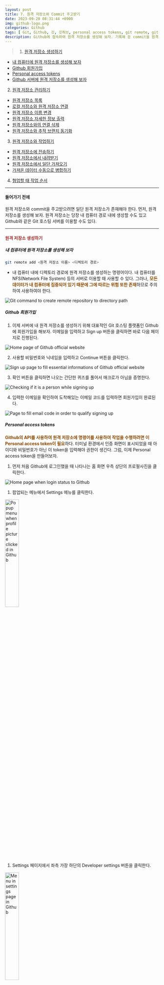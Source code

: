 ```yaml
---
layout: post
title: 7. 원격 저장소와 Commit 주고받기
date: 2023-09-20 08:31:44 +0900
img: github-logo.png
categories: Github
tags: [ Git, Github, 깃, 깃허브, personal access tokens, git remote, git push, git pull, git fetch ]
description: Github에 접속하여 원격 저장소를 생성해 보자. 기록해 둔 commit을 원격 저장소로 전송하고 다시 로컬 저장소에 내려받아 보자.
---
```


> 1. [원격 저장소 생성하기](#원격-저장소-생성하기 "Navigate to Creating remote repository")
- [내 컴퓨터에 원격 저장소를 생성해 보자](#내-컴퓨터에-원격-저장소를-생성해-보자 "Navigate to Let's make remote repository to own computer")
- [Github 회원가입](#github-회원가입 "Navigate to Signing up to Github")
- [Personal access tokens](#personal-access-tokens "Navigate to Personal access tokens")
- [Github 서버에 원격 저장소를 생성해 보자](#github-서버에-원격-저장소를-생성해-보자 "Navigate to Let's make remote repository to server in Github")
2. [원격 저장소 관리하기](#원격-저장소-관리하기 "Navigate to Managing remote repository")
- [원격 저장소 목록](#원격-저장소-목록 "Navigate to List of remote repository")
- [로컬 저장소와 원격 저장소 연결](#로컬-저장소와-원격-저장소-연결 "Navigate to Connecting local and remote repository")
- [원격 저장소 이름 변경](#원격-저장소-이름-변경 "Navigate to Renaming remote repository")
- [원격 저장소 자세한 정보 출력](#원격-저장소-자세한-정보-출력 "Navigate to Displaying detail of remote repository")
- [원격 저장소와의 연결 삭제](#원격-저장소와의-연결-삭제 "Navigate to Removing connection with remote repository")
- [원격 저장소와 추적 브랜치 동기화](#원격-저장소와-추적-브랜치-동기화 "Navigate to Removing unexist tracking branch in remote repository")
3. [원격 저장소와 작업하기](#원격-저장소와-작업하기 "Navigate to Working with remote repository")
- [원격 저장소에 전송하기](#원격-저장소에-전송하기 "Navigate to Uploading commit to remote repository")
- [원격 저장소에서 내려받기](#원격-저장소에서-내려받기 "Navigate to Fetching commit from remote repository and merging commit with tracking branch")
- [원격 저장소에서 일단 가져오기](#원격-저장소에서-일단-가져오기 "Navigate to Fetching commit from remote repository")
- [가져온 데이터 수동으로 병합하기](#가져온-데이터-수동으로-병합하기 "Navigate to Merging commit with tracking branch")
4. [협업할 때 작업 순서](#협업할-때-작업-순서 "Navigate to The sequence to work when cooperating")

---

#### 들어가기 전에
원격 저장소와 commit을 주고받으려면 일단 원격 저장소가 존재해야 한다. 먼저, 원격 저장소를 생성해 보자. 원격 저장소는 당장 내 컴퓨터 경로 내에 생성할 수도 있고 Github와 같은 Git 호스팅 서버를 이용할 수도 있다.

---

#### <span style="color: brown">**원격 저장소 생성하기**</span>
##### **내 컴퓨터에 원격 저장소를 생성해 보자**
```bash
git remote add <원격 저장소 이름> <디렉토리 경로>
```
- 내 컴퓨터 내에 디렉토리 경로에 원격 저장소를 생성하는 명령어이다. 내 컴퓨터를 NFS(Network File System) 등의 서버로 이용할 때 사용할 수 있다. 그러나, <span style="color: #8D4801">**모든 데이터가 내 컴퓨터에 집중되어 있기 때문에 그에 따르는 위험 또한 존재**</span>하므로 주의하여 사용하여야 한다.
<img src="{{site.baseurl}}/images/posts/2023-09-20-Transfering-commit-with-remote-repository/git-command-remote-add-local-path.webp" title="Git command to create remote repository to directory path" alt="Git command to create remote repository to directory path">

<br>

##### **Github 회원가입**
1. 이제 서버에 내 원격 저장소를 생성하기 위해 대표적인 Git 호스팅 플랫폼인 Github에 회원가입을 해보자. 이메일을 입력하고 Sign up 버튼을 클릭하면 바로 다음 페이지로 진행된다.
<img src="{{site.baseurl}}/images/posts/2023-09-20-Transfering-commit-with-remote-repository/signing-up-to-github-official-website-1.webp" title="Home page of Github official website" alt="Home page of Github official website">

2. 사용할 비밀번호와 닉네임을 입력하고 Continue 버튼을 클릭한다.
<img src="{{site.baseurl}}/images/posts/2023-09-20-Transfering-commit-with-remote-repository/signing-up-to-github-official-website-2.webp" title="Sign up page to fill essential informations of Github official website" alt="Sign up page to fill essential informations of Github official website">

3. 확인 버튼을 클릭하면 나오는 간단한 퀴즈를 풀어서 매크로가 아님을 증명한다.
<img src="{{site.baseurl}}/images/posts/2023-09-20-Transfering-commit-with-remote-repository/signing-up-to-github-official-website-3.webp" title="Checking if it is a person while signing up" alt="Checking if it is a person while signing up">

4. 입력한 이메일을 확인하여 도착해있는 이메일 코드를 입력하면 회원가입이 완료된다. 
<img src="{{site.baseurl}}/images/posts/2023-09-20-Transfering-commit-with-remote-repository/signing-up-to-github-official-website-4.webp" title="Page to fill email code in order to qualify signing up" alt="Page to fill email code in order to qualify signing up">

<br>

##### **Personal access tokens**
<span style="color: #8D4801">**Github의 API를 사용하여 원격 저장소에 명령어를 사용하여 작업을 수행하려면 이 Personal access token이 필요**</span>하다. 터미널 환경에서 인증 화면이 표시되었을 때 아이디와 비밀번호가 아닌 이 token을 입력해야 권한이 생긴다. 그럼, 이제 Personal access token을 만들어보자.

1. 먼저 처음 Github에 로그인했을 때 나타나는 홈 화면 우측 상단의 프로필사진을 클릭한다.
<img src="{{site.baseurl}}/images/posts/2023-09-20-Transfering-commit-with-remote-repository/setting-personal-access-token-1.webp" title="Home page when login status to Github" alt="Home page when login status to Github">

1. 팝업되는 메뉴에서 Settings 메뉴를 클릭한다.
<img src="{{site.baseurl}}/images/posts/2023-09-20-Transfering-commit-with-remote-repository/setting-personal-access-token-2.webp" title="Popup menu when profile picture clicked in Github" alt="Popup menu when profile picture clicked in Github" width="30%">

1. Settings 페이지에서 좌측 가장 하단의 Developer settings 버튼을 클릭한다.
<img src="{{site.baseurl}}/images/posts/2023-09-20-Transfering-commit-with-remote-repository/setting-personal-access-token-3.webp" title="Menu in settings page in Github" alt="Menu in settings page in Github" width="30%">

1. 사진의 순서대로 버튼을 클릭하여 새로운 token 생성을 진행한다.
<img src="{{site.baseurl}}/images/posts/2023-09-20-Transfering-commit-with-remote-repository/setting-personal-access-token-4.webp" title="Developer settings page in Github" alt="Developer settings page in Github">

1. 팝업되는 메뉴에서 하단의 classic token을 선택한다.
<img src="{{site.baseurl}}/images/posts/2023-09-20-Transfering-commit-with-remote-repository/setting-personal-access-token-5.webp" title="Popup menu when generate new token clicked" alt="Popup menu when generate new token clicked">

1. 
- 생성하고자 하는 token의 이름을 목적에 따라 입력한다.
- token의 유효기간을 설정한다. (보안을 위해서는 주기적으로 바꿔주는 게 좋을 수 있으나... 필자는 무기한으로 사용하고 있다.)
- 다음으로 아래에 옵션이 많지만, 초심자의 경우엔 일단 repository에만 접근할 수 있어도 된다. (추후 token 적용 범위 수정도 가능하다.)
<img src="{{site.baseurl}}/images/posts/2023-09-20-Transfering-commit-with-remote-repository/setting-personal-access-token-6.webp" title="Page to fill information about new personal access token" alt="Page to fill information about new personal access token">

1. token 생성 버튼을 클릭한다.
<img src="{{site.baseurl}}/images/posts/2023-09-20-Transfering-commit-with-remote-repository/setting-personal-access-token-7.webp" title="Generate token button" alt="Generate token button">

1. token 생성이 완료되었다. <span style="color: #8D4801">**token의 코드는 지금 단 한 번만 보여주므로 반드시 안전한 곳에 기록해 둬야 한다.**</span> (터미널 환경에서 인증할 때 사용될 수 있다.)
<img src="{{site.baseurl}}/images/posts/2023-09-20-Transfering-commit-with-remote-repository/setting-personal-access-token-8.webp" title="Page when completed generating new token" alt="Page when completed generating new token">

<br>

##### **Github 서버에 원격 저장소를 생성해 보자**
1. 자 이제 회원가입도 완료되었고 원격 저장소를 생성해 보자. 먼저 처음 Github에 로그인했을 때 나타나는 홈 화면 우측 상단의 프로필사진을 클릭한다.
<img src="{{site.baseurl}}/images/posts/2023-09-20-Transfering-commit-with-remote-repository/creating-remote-repository-1.webp" title="Home page when login status to Github" alt="Home page when login status to Github">

1. 팝업되는 메뉴에서 Your repositories 메뉴를 클릭한다.
<img src="{{site.baseurl}}/images/posts/2023-09-20-Transfering-commit-with-remote-repository/creating-remote-repository-2.webp" title="Popup menu when profile picture clicked in Github" alt="Popup menu when profile picture clicked in Github" width="30%">

1. 우측 상단의 새 원격 저장소 생성 버튼을 클릭한다.
<img src="{{site.baseurl}}/images/posts/2023-09-20-Transfering-commit-with-remote-repository/creating-remote-repository-3.webp" title="Personal repositories page in Github" alt="Personal repositories page in Github">

1. 
- 원하는 원격 저장소의 이름을 입력한다.
- Private 저장소는 유료 결제를 해야만 선택할 수 있다. 선택되어 있는 Public을 그대로 두면 된다.
- README file이란 이 저장소의 프로젝트를 소개할 수 있는 markdown 문서이다. 필요하다면 생성한다.
- [이전 포스트]({{ site.baseurl }}/github/2023/09/11/Working-in-Git-repository/#추적하고-싶지-않은-파일-목록 "Navigate to gitignore file")에서 생성해 보았던 .gitignore 파일을 여기서 생성할 수 있다. <span style="color: #8D4801">**선택하는 언어에 따라 default로 설정되어 있는 값들이 존재해서 편리**</span>하다. 무엇을 추적에서 제외해야할지 애매하다면 여기서 파일을 생성하자.
- 프로젝트에 적용될 라이센스 종류에 따라 파일을 추가할 수 있다.
<img src="{{site.baseurl}}/images/posts/2023-09-20-Transfering-commit-with-remote-repository/creating-remote-repository-4.webp" title="Page to fill information about new remote repository" alt="Page to fill information about new remote repository">

1. 새 원격 저장소 생성이 완료되었다.
<img src="{{site.baseurl}}/images/posts/2023-09-20-Transfering-commit-with-remote-repository/creating-remote-repository-5.webp" title="New remote repository page" alt="New remote repository page">

---

#### <span style="color: brown">**원격 저장소 관리하기**</span>
##### **원격 저장소 목록**
```bash
git remote
```
- 원격 저장소의 <span style="color: #8D4801">**이름을 목록으로 출력**</span>한다.
<img src="{{site.baseurl}}/images/posts/2023-09-20-Transfering-commit-with-remote-repository/git-command-remote.webp" title="Git command to display list of name for remote repositorie" alt="Git command to display list of name for remote repositorie">

<br>

```bash
git remote -v
```
```bash
git remote --verbose
```
- 원격 저장소의 <span style="color: #8D4801">**이름과 URL을 목록으로 출력**</span>한다.
<img src="{{site.baseurl}}/images/posts/2023-09-20-Transfering-commit-with-remote-repository/git-command-remote-v.webp" title="Git command to display list of name and URL for remote repositorie" alt="Git command to display list of name and URL for remote repositorie">

<br>

##### **로컬 저장소와 원격 저장소 연결**
```bash
git remote add <원격 저장소 이름> <원격 저장소 URL>
```
- <span style="color: #8D4801">**Github 서버의 원격 저장소를 연결**</span>하는 명령어이다. 서버의 데이터와 로컬의 데이터로 나뉘어져서 관리되므로 내 컴퓨터에 원격 저장소를 생성하는 것보다 상대적으로 안전하며 저장소가 서버에 존재하기 때문에 다른 개발자들과의 소통 또는 협업이 가능하다.
<img src="{{site.baseurl}}/images/posts/2023-09-20-Transfering-commit-with-remote-repository/git-command-remote-add.webp" title="Git command to add remote repository from server in Github" alt="Git command to add remote repository from server in Github">

<br>

##### **원격 저장소 이름 변경**
```bash
git remote rename <변경 전 원래 이름> <변경할 이름>
```
<img src="{{site.baseurl}}/images/posts/2023-09-20-Transfering-commit-with-remote-repository/git-command-remote-rename.webp" title="Git command to rename remote repository" alt="Git command to rename remote repository">

<br>

##### **원격 저장소 자세한 정보 출력**
```bash
git remote show <원격 저장소 이름>
```
<img src="{{site.baseurl}}/images/posts/2023-09-20-Transfering-commit-with-remote-repository/git-command-remote-show.webp" title="Git command to display details about the remote repository" alt="Git command to display details about the remote repository">

<br>

##### **원격 저장소와의 연결 삭제**
```bash
git remote rm <원격 저장소 이름>
```
<img src="{{site.baseurl}}/images/posts/2023-09-20-Transfering-commit-with-remote-repository/git-command-remote-rm.webp" title="Git command to remove remote repository from local" alt="Git command to remove remote repository from local">

<br>

##### **원격 저장소와 추적 브랜치 동기화**
```bash
git remote prune <원격 저장소 이름>
```
- 로컬 저장소와 원격 저장소의 추적 브랜치를 확인하고 <span style="color: #8D4801">**원격 저장소에 더 이상 존재하지 않는 추적 브랜치를 로컬 저장소에서 제거**</span>한다.

- 명령어 실행 전
<img src="{{site.baseurl}}/images/posts/2023-09-20-Transfering-commit-with-remote-repository/all-branches-list-before-remote-prune.webp" title="Git all branches list before git command remote prune" alt="Git all branches list before git command remote prune">

- 명령어 실행
<img src="{{site.baseurl}}/images/posts/2023-09-20-Transfering-commit-with-remote-repository/git-remote-prune.webp" title="Git command to remove branch that currently doesn't exist in remote repository" alt="Git command to remove branch that currently doesn't exist in remote repository">

- 명령어 실행 후
<img src="{{site.baseurl}}/images/posts/2023-09-20-Transfering-commit-with-remote-repository/all-branches-list-after-remote-prune.webp" title="Git all branches list after git command remote prune" alt="Git all branches list after git command remote prune">

---

#### <span style="color: brown">**원격 저장소와 작업하기**</span>
<img src="{{site.baseurl}}/images/posts/2023-09-20-Transfering-commit-with-remote-repository/how-to-transfer-commit-between-local-repository-and-remote-repository.webp" title="Flow chart of data between local repository and remote repository" alt="Flow chart of data between local repository and remote repository">
- 원격 저장소와 작업 시 데이터의 흐름도를 그려봤다. <span style="color: dodgerblue">**Local branch**</span>와 <span style="color: darkorange">**tracking branch**</span>는 이해를 도우려고 따로 작성했지만, 실제 존재하는 위치는 <span style="color: green">**local repository**</span> 안에 저장되어 있어서 **점선**으로 표시했다.

<br>

##### **원격 저장소에 전송하기**
```bash
git push <원격 저장소 이름> <로컬 브랜치 이름>
```
- 로컬 브랜치의 데이터를 원격 저장소로 전송하는 명령어이다.
- <span style="color: #8D4801">**다른 개발자들과 협업 중일 경우 영향을 줄 수 있으므로 신중하게 사용해야 한다.**</span>

- 명령어 실행 전
<img src="{{site.baseurl}}/images/posts/2023-09-20-Transfering-commit-with-remote-repository/before-git-command-push.webp" title="Remote repository in Github before git command push" alt="Remote repository in Github before git command push">

- 명령어 실행
<img src="{{site.baseurl}}/images/posts/2023-09-20-Transfering-commit-with-remote-repository/git-command-push.webp" title="Git command to transfer datas to remote repository from local repository" alt="Git command to transfer datas to remote repository from local repository">

- 명령어 실행 후
<img src="{{site.baseurl}}/images/posts/2023-09-20-Transfering-commit-with-remote-repository/after-git-command-push.webp" title="Remote repository in Github after git command push" alt="Remote repository in Github after git command push">

<br>

```bash
git push -d <원격 저장소 이름> <브랜치 이름>
```
```bash
git push --delete <원격 저장소 이름> <브랜치 이름>
```
- 더 이상 필요하지 않은 브랜치를 원격 저장소에서 삭제하는 옵션이다.
- 브랜치의 종류(로컬 또는 추적)에 상관없이 삭제할 수 있다.
- <span style="color: #8D4801">**원격 저장소에서 해당 브랜치를 다시 복구할 수 없으므로 신중하게 사용해야 한다.**</span>

- 명령어 실행 전
<img src="{{site.baseurl}}/images/posts/2023-09-20-Transfering-commit-with-remote-repository/before-git-command-push-d.webp" title="Remote repository in Github before git command push -d" alt="Remote repository in Github before git command push -d" width="30%">

- 명령어 실행
<img src="{{site.baseurl}}/images/posts/2023-09-20-Transfering-commit-with-remote-repository/git-command-push-d.webp" title="Git command to remove unnecessary local branch in remote repository" alt="Git command to remove unnecessary local branch in remote repository">

- 명령어 실행 후
<img src="{{site.baseurl}}/images/posts/2023-09-20-Transfering-commit-with-remote-repository/after-git-command-push-d.webp" title="Remote repository in Github after git command push -d" alt="Remote repository in Github after git command push -d" width="30%">

<br>

```bash
git push --tags <원격 저장소 이름> <로컬 브랜치 이름>
```
- 로컬 저장소에 있는 <span style="color: #8D4801">**모든 태그**</span>를 원격 저장소로 전송하는 옵션이다. 기본적으로 옵션 없는 "git push" 명령어로는 태그를 원격 저장소로 전송하지 않는다. 그러므로 태그를 전송해야 할 때 이 옵션을 사용할 수 있다.

- 명령어 실행 전
<img src="{{site.baseurl}}/images/posts/2023-09-20-Transfering-commit-with-remote-repository/before-git-command-push-tags.webp" title="Remote repository in Github before git command push --tags" alt="Remote repository in Github before git command push --tags">

- 명령어 실행
<img src="{{site.baseurl}}/images/posts/2023-09-20-Transfering-commit-with-remote-repository/git-command-push-tags.webp" title="Git command to transfer tags to remote repository from local repository" alt="Git command to transfer tags to remote repository from local repository">

- 명령어 실행 후
<img src="{{site.baseurl}}/images/posts/2023-09-20-Transfering-commit-with-remote-repository/after-git-command-push-tags.webp" title="Remote repository in Github after git command push --tags" alt="Remote repository in Github after git command push --tags">

<br>

```bash
git push -f <원격 저장소 이름> <로컬 브랜치 이름>
```
```bash
git push --force <원격 저장소 이름> <로컬 브랜치 이름>
```
- 강제로 전송을 실행하는 옵션이다.
- 이미 push한 적이 있는 commit을 amend 했거나 rebase, cherry-pick 등의 명령어 사용으로 <span style="color: #8D4801">**기존 commit의 해시값이 변경되었을 경우**</span> 이 옵션을 통해 push 해야하는데 이런 경우엔 <span style="color: #8D4801">**매우 주의해야 한다.**</span>

- 명령어 실행 전
<img src="{{site.baseurl}}/images/posts/2023-09-20-Transfering-commit-with-remote-repository/before-git-command-push-f.webp" title="Remote repository in Github before git command push -f" alt="Remote repository in Github before git command push -f">

- 명령어 실행
<img src="{{site.baseurl}}/images/posts/2023-09-20-Transfering-commit-with-remote-repository/git-command-push-f.webp" title="Git command to force to transfer datas to remote repository from local repository" alt="Git command to force to transfer datas to remote repository from local repository">

- 명령어 실행 후
<img src="{{site.baseurl}}/images/posts/2023-09-20-Transfering-commit-with-remote-repository/after-git-command-push-f.webp" title="Remote repository in Github after git command push -f" alt="Remote repository in Github after git command push -f">

<br>

```bash
git push -u <원격 저장소 이름> <로컬 브랜치 이름>
```
```bash
git push --set-upstream <원격 저장소 이름> <로컬 브랜치 이름>
```
- 로컬 브랜치의 데이터를 원격 저장소로 전송하면서, <span style="color: #8D4801">**해당 로컬 브랜치의 추적 브랜치를 설정하는 옵션이다.**</span> "git branch" 명령어와 다르게 해당 원격 브랜치가 존재하지 않더라도 생성하면서 연결한다.
- **이름이 다른 브랜치**
  - 일반적으로 로컬 저장소의 브랜치와 원격 저장소의 브랜치 이름은 동일하게 사용한다.
  - 하지만 동일한 이름을 사용하기 어려운 상황이 존재한다. 원격 저장소에는 타 개발자 또한 접근할 수 있기 때문에 만약 타 개발자가 나와 동일한 브랜치 이름을 사용하고 업로드한 경우 내 브랜치를 전송할 때 충돌이 생긴다.
  - <span style="color: #8D4801">**"로컬 브랜치 이름" 대신에 "로컬 브랜치 이름:원격 저장소에서 사용할 로컬 브랜치의 이름" 형태**</span>로 이름을 작성하면 서로 다른 이름의 로컬 브랜치와 원격 브랜치를 수동으로 연결할 수 있다. 즉, 원격 저장소에서만 사용될 새로운 이름을 로컬 브랜치에게 부여할 수 있다.
  - ```bash
  git push -u <원격 저장소 이름> <로컬 브랜치 이름:원격 저장소에서 사용할 로컬 브랜치의 이름>
  ```

- 명령어 실행 전
<img src="{{site.baseurl}}/images/posts/2023-09-20-Transfering-commit-with-remote-repository/before-git-command-push-u.webp" title="Remote repository in Github before git command push -u" alt="Remote repository in Github before git command push -u">

- 명령어 실행
<img src="{{site.baseurl}}/images/posts/2023-09-20-Transfering-commit-with-remote-repository/git-command-push-u.webp" title="Git command to set tracking branch for the local branch as well as to transfer datas to remote repository from local repository" alt="Git command to set tracking branch for the local branch as well as to transfer datas to remote repository from local repository">

- 명령어 실행 후
<img src="{{site.baseurl}}/images/posts/2023-09-20-Transfering-commit-with-remote-repository/after-git-command-push-u.webp" title="Remote repository in Github after git command push -u" alt="Remote repository in Github after git command push -u">

<br>

##### **원격 저장소에서 내려받기**
```bash
git pull <원격 저장소 이름> <로컬 브랜치 이름>
```
- 원격 저장소의 데이터를 로컬 브랜치로 내려받는 명령어이다.
- <span style="color: #8D4801">**fetch 명령어와 merge 명령어의 혼용과 동일한 동작을 한다. merge 동작이 포함되어 있기 때문에 conflict가 발생할 수 있다.**</span>
- <span style="color: #8D4801">**commit하지 않은 수정사항이 working directory에 존재할 경우 명령어가 실행되지 않으므로 해당 내용을 commit 하거나 stash로 임시 저장한 후에 pull 명령어를 실행해야 한다.**</span>

- 명령어 실행 전
<img src="{{site.baseurl}}/images/posts/2023-09-20-Transfering-commit-with-remote-repository/before-git-command-pull.webp" title="Log result before git command pull" alt="Log result before git command pull">

- 명령어 실행
<img src="{{site.baseurl}}/images/posts/2023-09-20-Transfering-commit-with-remote-repository/git-command-pull.webp" title="Git command to fetch datas and merge with local branch" alt="Git command to fetch datas and merge with local branch">

- 명령어 실행 후
<img src="{{site.baseurl}}/images/posts/2023-09-20-Transfering-commit-with-remote-repository/after-git-command-pull.webp" title="Log result after git command pull" alt="Log result after git command pull">

<br>

```bash
git pull --allow-unrelated-histories <원격 저장소 이름> <로컬 브랜치 이름>
```
- <span style="color: #8D4801">**관계 없는 commit 이력의 병합을 허용하는 옵션이다. 관계없다는 의미는 병합하려는 두 개의 이력이 공통 조상 commit을 갖고 있지 않음을 뜻한다.**</span>
- 보통 처음 로컬 저장소를 "git init" 명령어를 통해 생성하고 Github에 새 원격 저장소를 생성한 후 연결하여 처음 내려받으려 시도할 경우 이 옵션을 사용해야 내려받을 수 있다. 새로 생성된 두 저장소가 공통된 base를 갖고 있을 리 없기 때문이다.

- 명령어 실행 전
<img src="{{site.baseurl}}/images/posts/2023-09-20-Transfering-commit-with-remote-repository/before-git-command-pull-allow-unrelated-histories.webp" title="Log result before git command pull --allow-unrelated-histories" alt="Log result before git command pull --allow-unrelated-histories">

- 명령어 실행
<img src="{{site.baseurl}}/images/posts/2023-09-20-Transfering-commit-with-remote-repository/git-command-pull-allow-unrelated-histories.webp" title="Git command to fetch datas which are unrelated with local history and merge with local branch" alt="Git command to fetch datas which are unrelated with local history and merge with local branch">

- 명령어 실행 후
<img src="{{site.baseurl}}/images/posts/2023-09-20-Transfering-commit-with-remote-repository/after-git-command-pull-allow-unrelated-histories.webp" title="Log result after git command pull --allow-unrelated-histories" alt="Log result after git command pull --allow-unrelated-histories">

<br>

```bash
git pull -f <원격 저장소 이름> <로컬 브랜치 이름>
```
```bash
git pull --force <원격 저장소 이름> <로컬 브랜치 이름>
```
- <span style="color: #8D4801">**원격 저장소의 데이터로 로컬 브랜치를 강제로 덮어쓰는 옵션**</span>이다. 덮어쓴다고 하지만 원격 저장소에 존재하지 않는 로컬 브랜치의 파일들이 삭제되거나 하진 않는다. 다만, 로컬 브랜치와 원격 저장소 양쪽에 존재하는 파일의 경우 원격 저장소의 최신 commit으로 로컬 브랜치의 파일들이 덮어씌워진다.

- 명령어 실행 전
<img src="{{site.baseurl}}/images/posts/2023-09-20-Transfering-commit-with-remote-repository/before-git-command-pull-f.webp" title="Log result before git command pull -f" alt="Log result before git command pull -f">

- 명령어 실행
<img src="{{site.baseurl}}/images/posts/2023-09-20-Transfering-commit-with-remote-repository/git-command-pull-f.webp" title="Git command to force both actions fetching datas and merging with local branch" alt="Git command to force both actions fetching datas and merging with local branch">

- 명령어 실행 후
<img src="{{site.baseurl}}/images/posts/2023-09-20-Transfering-commit-with-remote-repository/after-git-command-pull-f.webp" title="Log result after git command pull -f" alt="Log result after git command pull -f">

<br>

##### **원격 저장소에서 일단 가져오기**
```bash
git fetch <원격 저장소 이름> <로컬 브랜치 이름>
```
- <span style="color: #8D4801">**원격 저장소의 데이터를 추적 브랜치로 가져오는 명령어**</span>이다.

- 명령어 실행 전
<img src="{{site.baseurl}}/images/posts/2023-09-20-Transfering-commit-with-remote-repository/before-git-command-fetch.webp" title="Log result before git command fetch" alt="Log result before git command fetch">

- 명령어 실행
<img src="{{site.baseurl}}/images/posts/2023-09-20-Transfering-commit-with-remote-repository/git-command-fetch.webp" title="Git command to bring datas to tracking branch" alt="Git command to bring datas to tracking branch">

- 명령어 실행 후
<img src="{{site.baseurl}}/images/posts/2023-09-20-Transfering-commit-with-remote-repository/after-git-command-fetch.webp" title="Log result after git command fetch" alt="Log result after git command fetch">

<br>

```bash
git fetch -p <원격 저장소 이름>
```
```bash
git fetch --prune <원격 저장소 이름>
```
- 원격 저장소의 데이터를 추적 브랜치로 가져오면서 <span style="color: #8D4801">**원격 저장소에 더 이상 존재하지 않는 추적 브랜치를 로컬 저장소에서 제거**</span>하는 옵션이다.

- 명령어 실행 전
<img src="{{site.baseurl}}/images/posts/2023-09-20-Transfering-commit-with-remote-repository/before-git-command-fetch-p.webp" title="Git all branches list before git command fetch -p" alt="Git all branches list before git command fetch -p">

- 명령어 실행
<img src="{{site.baseurl}}/images/posts/2023-09-20-Transfering-commit-with-remote-repository/git-command-fetch-p.webp" title="Git command to remove tracking branches which doesn't exist for now and to bring datas to tracking branch" alt="Git command to remove tracking branches which doesn't exist for now and to bring datas to tracking branch">

- 명령어 실행 후
<img src="{{site.baseurl}}/images/posts/2023-09-20-Transfering-commit-with-remote-repository/after-git-command-fetch-p.webp" title="Git all branches list after git command fetch -p" alt="Git all branches list after git command fetch -p">

<br>

##### **가져온 데이터 수동으로 병합하기**
```bash
git merge <원격 저장소 이름/로컬 브랜치 이름>
```
- <span style="color: #8D4801">**추적 브랜치의 데이터를 로컬 브랜치와 병합하는 명령어**</span>이다.
- merge 명령어의 여러 가지 자세한 사용법은 추후 포스트로 따로 다룰 예정이다.

- 명령어 실행 전
<img src="{{site.baseurl}}/images/posts/2023-09-20-Transfering-commit-with-remote-repository/before-git-command-merge.webp" title="Log result before git command merge" alt="Log result before git command merge">

- 명령어 실행
<img src="{{site.baseurl}}/images/posts/2023-09-20-Transfering-commit-with-remote-repository/git-command-merge.webp" title="Git command to merge datas between tracking branch and local branch" alt="Git command to merge datas between tracking branch and local branch">

- 명령어 실행 후
<img src="{{site.baseurl}}/images/posts/2023-09-20-Transfering-commit-with-remote-repository/after-git-command-merge.webp" title="Log result after git command merge" alt="Log result after git command merge">

---

#### <span style="color: brown">**협업할 때 작업 순서**</span>
<img src="{{site.baseurl}}/images/posts/2023-09-20-Transfering-commit-with-remote-repository/the-sequence-to-cooperate-to-work-in-one-branch.webp" title="The sequence to cooperate to work in one branch" alt="The sequence to cooperate to work in one branch">
- 실제 협업에서는 각자 브랜치를 생성해서 따로 작업하고 pull request를 통해 병합할 가능성이 높으나 만약 하나의 브랜치에 여러 명이 작업할 경우를 가정해 보자.
- 기본적으로 원격 저장소에는 다수의 개발자가 동시에 commit을 push 할 수 없다. 그러므로, 여러 명이 협력하여 개발할 때는 순차적으로 push를 진행해야 한다. 또한 <span style="color: #8D4801">**원격 저장소에 push 하기 위해서는 로컬 저장소를 최신 상태로 유지해야 한다.**</span> 만약 commit이 순차적이지 않을 경우에 Git은 push 명령어 실행을 거부한다. 로컬 저장소가 최신 상태에서만 push를 허용하는 것은 충돌을 최소화하기 위해서이다.
- 최대한 충돌을 피하는 방법은 로컬과 원격 저장소를 빈번하게 최신으로 유지해 주는 것이다. 포인트는 <span style="color: #8D4801">**Working directory에서 작업을 시작하기 전에 무조건 pull 명령어를 실행**</span>하고 작업내역을 <span style="color: #8D4801">**commit한 이후엔 또 다시 pull 명령어를 실행**</span>한 후에 push 명령어를 실행하는 것이다.
- ```
pull ⇒ write code ⇒ add ⇒ commit ⇒ pull ⇒ push
```

---

#### 마무리하며...
이번 포스트에서는 "나"만이 존재하는 로컬 환경을 벗어나 다른 개발자들과 협업이 가능한 원격 저장소를 생성하고 원격 저장소와 작업시 필수적인 명령어도 알아보았다. 첫 포스트부터 오늘까지 알아본 명령어들만 사용할 줄 알아도 이제 본인의 개발 이력 정도는 스스로 관리할 수 있을 정도의 수준이 되었다. 하지만 완벽하게 모든 버전관리 issue를 해결하기엔 아직 모자란다. 오늘 내용 중에서도 추적 브랜치, 태그 등 아직 모르는 내용들이 있을 수 있다. 천천히 전부 알아갈 예정이므로 초조할 필요 없다. 다음 포스트에서는 commit 못지않게 중요한 개념인 branch에 대해서 심층 탐구를 해보자.